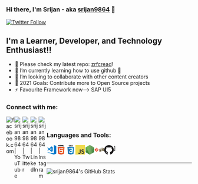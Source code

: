 ### Hi there, I'm Srijan - aka [srijan9864][website] 👋

[![Twitter Follow](https://img.shields.io/twitter/follow/srijan9864?color=1DA1F2&logo=twitter&style=for-the-badge)](https://twitter.com/intent/follow?original_referer=https%3A%2F%2Fgithub.com%2Fsrijan9864&screen_name=srijan9864)

## I'm a Learner, Developer, and Technology Enthusiast!!

- 🔭 Please check my latest repo: [zrfcread][latestrepo]!
- 🌱 I’m currently learning how to use github 🤣
- 👯 I’m looking to collaborate with other content creators
- 🥅 2021 Goals: Contribute more to Open Source projects
- ⚡ Favourite Framework now--> SAP UI5



### Connect with me:

[<img align="left" alt="facebook.com" width="22px" src="https://cdn.jsdelivr.net/npm/simple-icons@v3/icons/facebook.svg"  />][facebook]
[<img align="left" alt="srijan9864 | YouTube" width="22px" src="https://cdn.jsdelivr.net/npm/simple-icons@v3/icons/youtube.svg" />][youtube]
[<img align="left" alt="srijan9864 | Twitter" width="22px" src="https://cdn.jsdelivr.net/npm/simple-icons@v3/icons/twitter.svg" />][twitter]
[<img align="left" alt="srijan9864 | LinkedIn" width="22px" src="https://cdn.jsdelivr.net/npm/simple-icons@v3/icons/linkedin.svg" />][linkedin]
[<img align="left" alt="srijan9864 | Instagram" width="22px" src="https://cdn.jsdelivr.net/npm/simple-icons@v3/icons/instagram.svg" />][instagram]

<br />

### Languages and Tools:

<img align="left" alt="Visual Studio Code" width="26px" src="https://raw.githubusercontent.com/github/explore/80688e429a7d4ef2fca1e82350fe8e3517d3494d/topics/visual-studio-code/visual-studio-code.png" />
<img align="left" alt="HTML5" width="26px" src="https://raw.githubusercontent.com/github/explore/80688e429a7d4ef2fca1e82350fe8e3517d3494d/topics/html/html.png" />
<img align="left" alt="CSS3" width="26px" src="https://raw.githubusercontent.com/github/explore/80688e429a7d4ef2fca1e82350fe8e3517d3494d/topics/css/css.png" />
<img align="left" alt="JavaScript" width="26px" src="https://raw.githubusercontent.com/github/explore/80688e429a7d4ef2fca1e82350fe8e3517d3494d/topics/javascript/javascript.png" />
<img align="left" alt="Node.js" width="26px" src="https://raw.githubusercontent.com/github/explore/80688e429a7d4ef2fca1e82350fe8e3517d3494d/topics/nodejs/nodejs.png" />
<img align="left" alt="Git" width="26px" src="https://raw.githubusercontent.com/github/explore/80688e429a7d4ef2fca1e82350fe8e3517d3494d/topics/git/git.png" />]
<img align="left" alt="GitHub" width="26px" src="https://raw.githubusercontent.com/github/explore/78df643247d429f6cc873026c0622819ad797942/topics/github/github.png" />
<br />
<br />

---

  <img align="left" alt="srijan9864's GitHub Stats" src="https://github-readme-stats.codestackr.vercel.app/api?username=codeSTACKr&show_icons=true&hide_border=true" />


[website]: https://www.linkedin.com/in/srijan9864/
[latestrepo]: https://github.com/srijan9864/zrfcread
[twitter]: https://twitter.com/srijan9864
[youtube]: https://youtube.com/srijan9864
[facebook]: https://facebook.com/srijan9864
[instagram]: https://instagram.com/srijan9864
[linkedin]: https://www.linkedin.com/in/srijan9864/